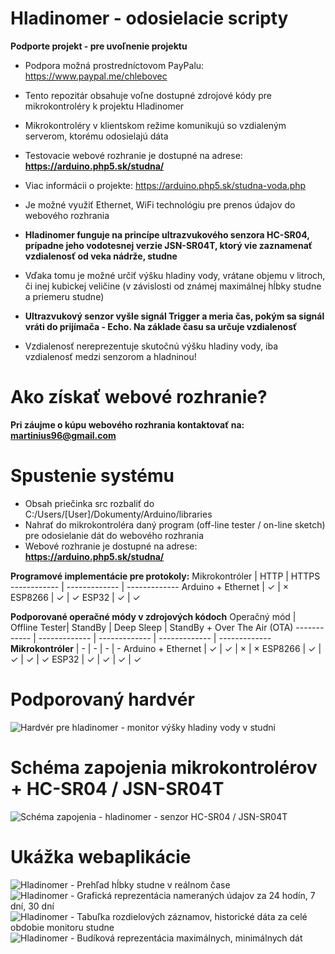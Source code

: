 # Hladinomer - odosielacie scripty
**Podporte projekt - pre uvoľnenie projektu**
* Podpora možná prostredníctovom PayPalu: https://www.paypal.me/chlebovec

* Tento repozitár obsahuje voľne dostupné zdrojové kódy pre mikrokontroléry k projektu Hladinomer
* Mikrokontroléry v klientskom režime komunikujú so vzdialeným serverom, ktorému odosielajú dáta
* Testovacie webové rozhranie je dostupné na adrese: **https://arduino.php5.sk/studna/**
* Viac informácii o projekte: https://arduino.php5.sk/studna-voda.php
* Je možné využiť Ethernet, WiFi technológiu pre prenos údajov do webového rozhrania
* **Hladinomer funguje na princípe ultrazvukového senzora HC-SR04, prípadne jeho vodotesnej verzie JSN-SR04T, ktorý vie zaznamenať vzdialenosť od veka nádrže, studne**
* Vďaka tomu je možné určiť výšku hladiny vody, vrátane objemu v litroch, či inej kubickej veličine (v závislosti od známej maximálnej hĺbky studne a priemeru studne)
* **Ultrazvukový senzor vyšle signál Trigger a meria čas, pokým sa signál vráti do prijímača - Echo. Na základe času sa určuje vzdialenosť**
* Vzdialenosť nereprezentuje skutočnú výšku hladiny vody, iba vzdialenosť medzi senzorom a hladninou!

# Ako získať webové rozhranie?
**Pri záujme o kúpu webového rozhrania kontaktovať na: martinius96@gmail.com**

# Spustenie systému
* Obsah priečinka src rozbaliť do C:/Users/[User]/Dokumenty/Arduino/libraries
* Nahrať do mikrokontroléra daný program (off-line tester / on-line sketch) pre odosielanie dát do webového rozhrania
* Webové rozhranie je dostupné na adrese: **https://arduino.php5.sk/studna/**

**Programové implementácie pre protokoly:**
Mikrokontróler | HTTP | HTTPS
------------ | ------------- | -------------
Arduino + Ethernet | ✓ | ×
ESP8266 | ✓ | ✓
ESP32 | ✓ | ✓

**Podporované operačné módy v zdrojových kódoch**
Operačný mód | Offline Tester| StandBy | Deep Sleep | StandBy + Over The Air (OTA)
------------ | ------------- | ------------- | ------------- | -------------
**Mikrokontróler** | - | - | - | -
Arduino + Ethernet | ✓ | ✓ | × | ×
ESP8266 | ✓ | ✓ | ✓ | ✓
ESP32 | ✓ | ✓ | ✓ | ✓

# Podporovaný hardvér
![Hardvér pre hladinomer - monitor výšky hladiny vody v studni](https://i.imgur.com/RqUwKbw.jpg)
# Schéma zapojenia mikrokontrolérov + HC-SR04 / JSN-SR04T
![Schéma zapojenia - hladinomer - senzor HC-SR04 / JSN-SR04T](https://i.imgur.com/O7QYERr.png)
# Ukážka webaplikácie
![Hladinomer - Prehľad hĺbky studne v reálnom čase](https://i.imgur.com/bUifgSE.png)
![Hladinomer - Grafická reprezentácia nameraných údajov za 24 hodín, 7 dní, 30 dní](https://i.imgur.com/2FfyDiw.png)
![Hladinomer - Tabuľka rozdielových záznamov, historické dáta za celé obdobie monitoru studne](https://i.imgur.com/Oxar3HS.png)
![Hladinomer - Budíková reprezentácia maximálnych, minimálnych dát](https://i.imgur.com/V1fQsq5.jpg)

